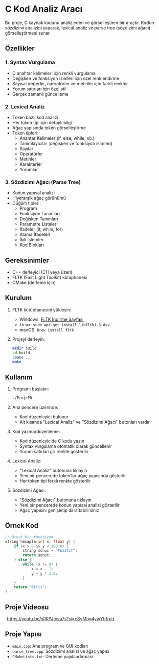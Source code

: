 # C Kod Analiz Aracı

Bu proje, C kaynak kodunu analiz eden ve görselleştiren bir araçtır. Kodun sözdizimi analizini yaparak, lexical analiz ve parse tree (sözdizimi ağacı) görselleştirmesi sunar.

## Özellikler

### 1. Syntax Vurgulama
- C anahtar kelimeleri için renkli vurgulama
- Değişken ve fonksiyon isimleri için özel renklendirme
- Sayısal değerler, operatörler ve metinler için farklı renkler
- Yorum satırları için özel stil
- Gerçek zamanlı güncelleme

### 2. Lexical Analiz
- Token bazlı kod analizi
- Her token tipi için detaylı bilgi
- Ağaç yapısında token görselleştirme
- Token tipleri:
  - Anahtar Kelimeler (if, else, while, vb.)
  - Tanımlayıcılar (değişken ve fonksiyon isimleri)
  - Sayılar
  - Operatörler
  - Metinler
  - Karakterler
  - Yorumlar

### 3. Sözdizimi Ağacı (Parse Tree)
- Kodun yapısal analizi
- Hiyerarşik ağaç görünümü
- Düğüm tipleri:
  - Program
  - Fonksiyon Tanımları
  - Değişken Tanımları
  - Parametre Listeleri
  - İfadeler (if, while, for)
  - Atama İfadeleri
  - İkili İşlemler
  - Kod Blokları

## Gereksinimler

- C++ derleyici (C11 veya üzeri)
- FLTK (Fast Light Toolkit) kütüphanesi
- CMake (derleme için)

## Kurulum

1. FLTK kütüphanesini yükleyin:
   - Windows: [FLTK İndirme Sayfası](https://www.fltk.org/software.php)
   - Linux: `sudo apt-get install libfltk1.3-dev`
   - macOS: `brew install fltk`

2. Projeyi derleyin:
   ```bash
   mkdir build
   cd build
   cmake ..
   make
   ```

## Kullanım

1. Programı başlatın:
   ```bash
   ./ProjePD
   ```

2. Ana pencere üzerinde:
   - Kod düzenleyici bulunur
   - Alt kısımda "Lexical Analiz" ve "Sözdizimi Ağacı" butonları vardır

3. Kod yazma/düzenleme:
   - Kod düzenleyicide C kodu yazın
   - Syntax vurgulama otomatik olarak güncellenir
   - Yorum satırları gri renkte gösterilir

4. Lexical Analiz:
   - "Lexical Analiz" butonuna tıklayın
   - Yeni bir pencerede token'lar ağaç yapısında gösterilir
   - Her token tipi farklı renkte gösterilir

5. Sözdizimi Ağacı:
   - "Sözdizimi Ağacı" butonuna tıklayın
   - Yeni bir pencerede kodun yapısal analizi gösterilir
   - Ağaç yapısını genişletip daraltabilirsiniz

## Örnek Kod

```cpp
// Örnek bir fonksiyon
string hesapla(int x, float y) {
    if (x > 0 && y < 100.0) {
        string sonuc = "Pozitif";
        return sonuc;
    } else {
        while (x != 0) {
            x = x - 1;
            y = y * 2.0;
        }
    }
    return "Bitti";
}
```
## Proje Videosu

-https://youtu.be/sRRPJtxva7s?si=cSyMbg4ywYhfrutt

## Proje Yapısı

- `main.cpp`: Ana program ve GUI kodları
- `parse_tree.cpp`: Sözdizimi analizi ve ağaç yapısı
- `CMakeLists.txt`: Derleme yapılandırması
